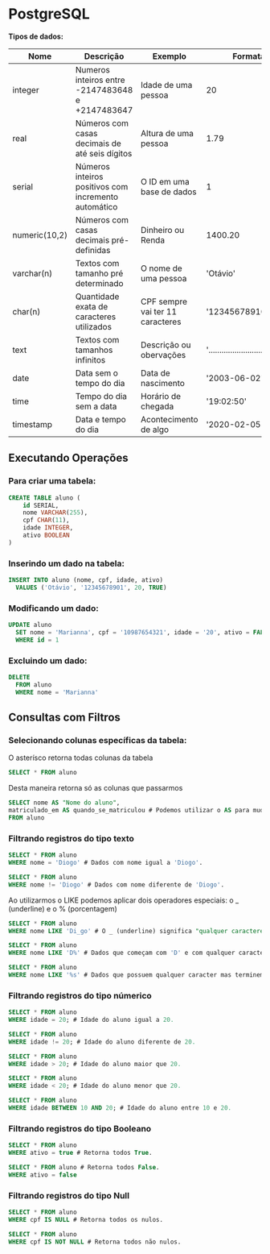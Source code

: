 # **PostgreSQL**

**Tipos de dados:**

| Nome | Descrição | Exemplo | Formatação |
| ------- | ------- | ------- | ------- |
| integer | Numeros inteiros entre -2147483648 e +2147483647 | Idade de uma pessoa | 20 |
| real | Números com casas decimais de até seis dígitos | Altura de uma pessoa | 1.79|
| serial | Números inteiros positivos com incremento automático  | O ID em uma base de dados | 1 |
| numeric(10,2) | Números com casas decimais pré-definidas | Dinheiro ou Renda | 1400.20| 
| varchar(n) | Textos com tamanho pré determinado | O nome de uma pessoa | 'Otávio' |
| char(n) | Quantidade exata de caracteres utilizados | CPF sempre vai ter 11 caracteres | '12345678910 |
| text | Textos com tamanhos infinitos | Descrição ou obervações | '............................................'|
| date | Data sem o tempo do dia | Data de nascimento | '2003-06-02' |
| time | Tempo do dia sem a data | Horário de chegada | '19:02:50' |
| timestamp | Data e tempo do dia | Acontecimento de algo | '2020-02-05 12:00:00' |

## **Executando Operações**

### **Para criar uma tabela:**
```sql
CREATE TABLE aluno (
	id SERIAL, 
	nome VARCHAR(255),
	cpf CHAR(11),
	idade INTEGER,
	ativo BOOLEAN
)
```

### **Inserindo um dado na tabela:**
```sql
INSERT INTO aluno (nome, cpf, idade, ativo) 
  VALUES ('Otávio', '12345678901', 20, TRUE)
```
### **Modificando um dado:**
```sql
UPDATE aluno
  SET nome = 'Marianna', cpf = '10987654321', idade = '20', ativo = FALSE
  WHERE id = 1
```
### **Excluindo um dado:**
```sql
DELETE 
  FROM aluno
  WHERE nome = 'Marianna'
```

## **Consultas com Filtros**

### **Selecionando colunas específicas da tabela:**

O asterísco retorna todas colunas da tabela
```sql
SELECT * FROM aluno 
```

Desta maneira retorna só as colunas que passarmos
```sql
SELECT nome AS "Nome do aluno", 
matriculado_em AS quando_se_matriculou # Podemos utilizar o AS para mudar o nome na consulta
FROM aluno
```

### **Filtrando registros do tipo texto**

```sql
SELECT * FROM aluno
WHERE nome = 'Diogo' # Dados com nome igual a 'Diogo'.

SELECT * FROM aluno
WHERE nome != 'Diogo' # Dados com nome diferente de 'Diogo'.
```

Ao utilizarmos o LIKE podemos aplicar dois operadores especiais: o _ (underline) e o % (porcentagem)
```sql
SELECT * FROM aluno
WHERE nome LIKE 'Di_go' # O _ (underline) significa "qualquer caractere naquela posição".   

SELECT * FROM aluno
WHERE nome LIKE 'D%' # Dados que começam com 'D' e com qualquer caracter depois.

SELECT * FROM aluno
WHERE nome LIKE '%s' # Dados que possuem qualquer caracter mas terminem com 's'.
```
### **Filtrando registros do tipo númerico**

```sql
SELECT * FROM aluno
WHERE idade = 20; # Idade do aluno igual a 20.

SELECT * FROM aluno
WHERE idade != 20; # Idade do aluno diferente de 20.

SELECT * FROM aluno
WHERE idade > 20; # Idade do aluno maior que 20.

SELECT * FROM aluno
WHERE idade < 20; # Idade do aluno menor que 20.

SELECT * FROM aluno
WHERE idade BETWEEN 10 AND 20; # Idade do aluno entre 10 e 20.
```

### **Filtrando registros do tipo Booleano**
```sql
SELECT * FROM aluno
WHERE ativo = true # Retorna todos True.

SELECT * FROM aluno # Retorna todos False.
WHERE ativo = false
```

### **Filtrando registros do tipo Null**
```sql
SELECT * FROM aluno
WHERE cpf IS NULL # Retorna todos os nulos.

SELECT * FROM aluno
WHERE cpf IS NOT NULL # Retorna todos não nulos.
```


